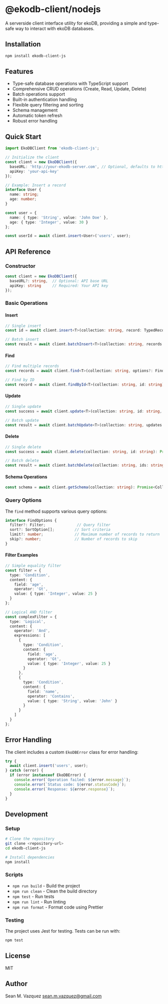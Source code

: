 # @ekodb-client/nodejs

A serverside client interface utility for ekoDB, providing a simple and type-safe way to interact with ekoDB databases.

## Installation

```bash
npm install ekodb-client-js
```

## Features

- Type-safe database operations with TypeScript support
- Comprehensive CRUD operations (Create, Read, Update, Delete)
- Batch operations support
- Built-in authentication handling
- Flexible query filtering and sorting
- Schema management
- Automatic token refresh
- Robust error handling

## Quick Start

```typescript
import EkoDBClient from 'ekodb-client-js';

// Initialize the client
const client = new EkoDBClient({
  baseURL: 'http://your-ekodb-server.com', // Optional, defaults to http://localhost:8080
  apiKey: 'your-api-key'
});

// Example: Insert a record
interface User {
  name: string;
  age: number;
}

const user = {
  name: { type: 'String', value: 'John Doe' },
  age: { type: 'Integer', value: 30 }
};

const userId = await client.insert<User>('users', user);
```

## API Reference

### Constructor

```typescript
const client = new EkoDBClient({
  baseURL?: string,  // Optional: API base URL
  apiKey: string     // Required: Your API key
});
```

### Basic Operations

#### Insert
```typescript
// Single insert
const id = await client.insert<T>(collection: string, record: TypedRecord<T>): Promise<string>

// Batch insert
const result = await client.batchInsert<T>(collection: string, records: TypedRecord<T>[]): Promise<BatchInsertResponse>
```

#### Find
```typescript
// Find multiple records
const records = await client.find<T>(collection: string, options?: FindOptions): Promise<TypedRecord<T>[]>

// Find by ID
const record = await client.findById<T>(collection: string, id: string): Promise<TypedRecord<T>>
```

#### Update
```typescript
// Single update
const success = await client.update<T>(collection: string, id: string, updates: Partial<TypedRecord<T>>): Promise<boolean>

// Batch update
const result = await client.batchUpdate<T>(collection: string, updates: Record<string, Partial<TypedRecord<T>>>): Promise<BatchUpdateResponse>
```

#### Delete
```typescript
// Single delete
const success = await client.delete(collection: string, id: string): Promise<boolean>

// Batch delete
const result = await client.batchDelete(collection: string, ids: string[]): Promise<BatchDeleteResponse>
```

#### Schema Operations
```typescript
const schema = await client.getSchema(collection: string): Promise<CollectionSchema>
```

### Query Options

The `find` method supports various query options:

```typescript
interface FindOptions {
  filter?: Filter;              // Query filter
  sort?: SortOption[];         // Sort criteria
  limit?: number;              // Maximum number of records to return
  skip?: number;               // Number of records to skip
}
```

#### Filter Examples

```typescript
// Simple equality filter
const filter = {
  type: 'Condition',
  content: {
    field: 'age',
    operator: 'Gt',
    value: { type: 'Integer', value: 25 }
  }
};

// Logical AND filter
const complexFilter = {
  type: 'Logical',
  content: {
    operator: 'And',
    expressions: [
      {
        type: 'Condition',
        content: {
          field: 'age',
          operator: 'Gt',
          value: { type: 'Integer', value: 25 }
        }
      },
      {
        type: 'Condition',
        content: {
          field: 'name',
          operator: 'Contains',
          value: { type: 'String', value: 'John' }
        }
      }
    ]
  }
};
```

## Error Handling

The client includes a custom `EkoDBError` class for error handling:

```typescript
try {
  await client.insert('users', user);
} catch (error) {
  if (error instanceof EkoDBError) {
    console.error(`Operation failed: ${error.message}`);
    console.error(`Status code: ${error.statusCode}`);
    console.error(`Response: ${error.response}`);
  }
}
```

## Development

### Setup

```bash
# Clone the repository
git clone <repository-url>
cd ekodb-client-js

# Install dependencies
npm install
```

### Scripts

- `npm run build` - Build the project
- `npm run clean` - Clean the build directory
- `npm test` - Run tests
- `npm run lint` - Run linting
- `npm run format` - Format code using Prettier

### Testing

The project uses Jest for testing. Tests can be run with:

```bash
npm test
```

## License

MIT

## Author

Sean M. Vazquez <sean.m.vazquez@gmail.com>